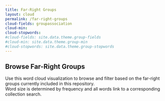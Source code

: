 ```yaml
---
title: Far-Right Groups
layout: cloud
permalink: /far-right-groups
cloud-fields: groupassociation
cloud-min:
cloud-stopwords:
#cloud-fields: site.data.theme.group-fields
#cloud-min: site.data.theme.group-min
#cloud-stopwords: site.data.theme.group-stopwords
---
```


## Browse Far-Right Groups

Use this word cloud visualization to browse and filter based on the far-right groups currently included in this repository.
<br>
Word size is determined by frequency and all words link to a corresponding collection search.
